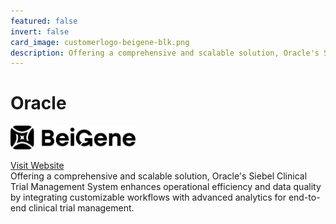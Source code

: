 ```yaml
---
featured: false
invert: false
card_image: customerlogo-beigene-blk.png
description: Offering a comprehensive and scalable solution, Oracle's Siebel Clinical Trial Management System enhances operational efficiency and data quality by integrating customizable workflows with advanced analytics for end-to-end clinical trial management.
---
```


# Oracle
<img src="customerlogo-beigene-blk.png" alt="Logo" style="max-width: 200px; height: auto;">

<a href="https://www.oracle.com/life-sciences/clinical-trials/clinical-trial-management/">Visit Website</a>  
Offering a comprehensive and scalable solution, Oracle's Siebel Clinical Trial Management System enhances operational efficiency and data quality by integrating customizable workflows with advanced analytics for end-to-end clinical trial management.
